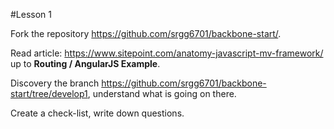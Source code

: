 #Lesson 1

Fork the repository https://github.com/srgg6701/backbone-start/.

Read article: https://www.sitepoint.com/anatomy-javascript-mv-framework/ up to **Routing / AngularJS Example**.

Discovery the branch https://github.com/srgg6701/backbone-start/tree/develop1, understand what is going on there.

Create a check-list, write down questions.